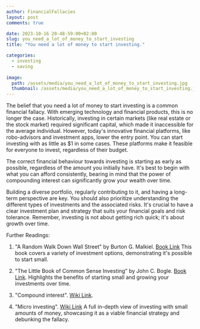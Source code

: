 ```yaml
---
author: FinancialFallacies
layout: post
comments: true

date: 2023-10-16 20-48-59:00+02:00  
slug: you_need_a_lot_of_money_to_start_investing
title: "You need a lot of money to start investing."

categories:
  - investing
  - saving
  
image:
  path: /assets/media/you_need_a_lot_of_money_to_start_investing.jpg
  thumbnail: /assets/media/you_need_a_lot_of_money_to_start_investing.jpg
---
```


The belief that you need a lot of money to start investing is a common financial fallacy. With emerging technology and financial products, this is no longer the case. Historically, investing in certain markets (like real estate or the stock market) required significant capital, which made it inaccessible for the average individual. However, today's innovative financial platforms, like robo-advisors and investment apps, lower the entry point. You can start investing with as little as $1 in some cases. These platforms make it feasible for everyone to invest, regardless of their budget.

The correct financial behaviour towards investing is starting as early as possible, regardless of the amount you initially have. It's best to begin with what you can afford consistently, bearing in mind that the power of compounding interest can significantly grow your wealth over time. 

Building a diverse portfolio, regularly contributing to it, and having a long-term perspective are key. You should also prioritize understanding the different types of investments and the associated risks. It's crucial to have a clear investment plan and strategy that suits your financial goals and risk tolerance. Remember, investing is not about getting rich quick; it's about growth over time.

Further Readings:

1. "A Random Walk Down Wall Street" by Burton G. Malkiel. [Book Link](https://www.amazon.com/Random-Walk-Down-Wall-Street/dp/0393330338)
This book covers a variety of investment options, demonstrating it's possible to start small.

2. "The Little Book of Common Sense Investing" by John C. Bogle. [Book Link](https://www.amazon.com/Little-Book-Common-Sense-Investing/dp/1119404509).
Highlights the benefits of starting small and growing your investments over time.

3. "Compound interest". [Wiki Link](https://en.wikipedia.org/wiki/Compound_interest).

4. "Micro investing". [Wiki Link](https://en.wikipedia.org/wiki/Micro-investing)
A full in-depth view of investing with small amounts of money, showcasing it as a viable financial strategy and debunking the fallacy.
